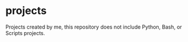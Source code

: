 # projects
Projects created by me, this repository does not include Python, Bash, or Scripts projects. 

